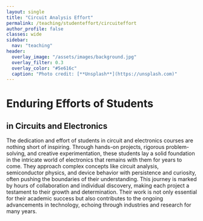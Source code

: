 ```yaml
---
layout: single
title: "Circuit Analysis Effort"
permalink: /teaching/studenteffort/circuiteffort
author_profile: false
classes: wide
sidebar:
  nav: "teaching"
header:
  overlay_image: "/assets/images/background.jpg"
  overlay_filter: 0.3
  overlay_color: "#5e616c"
  caption: "Photo credit: [**Unsplash**](https://unsplash.com)"
---
```


# Enduring Efforts of Students
## in Circuits and Electronics
The dedication and effort of students in circuit and electronics courses are nothing short of inspiring. Through hands-on projects, rigorous problem-solving, and creative experimentation, these students lay a solid foundation in the intricate world of electronics that remains with them for years to come. They approach complex concepts like circuit analysis, semiconductor physics, and device behavior with persistence and curiosity, often pushing the boundaries of their understanding. This journey is marked by hours of collaboration and individual discovery, making each project a testament to their growth and determination. Their work is not only essential for their academic success but also contributes to the ongoing advancements in technology, echoing through industries and research for many years.